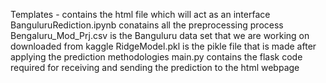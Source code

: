Templates - contains the html file which will act as an interface
BanguluruRediction.ipynb conatains all the preprocessing process
Bengaluru_Mod_Prj.csv is the Banguluru data set that we are working on downloaded from kaggle
RidgeModel.pkl is the pikle file that is made after applying the prediction methodologies
main.py contains the flask code required for receiving and sending the prediction to the html webpage

